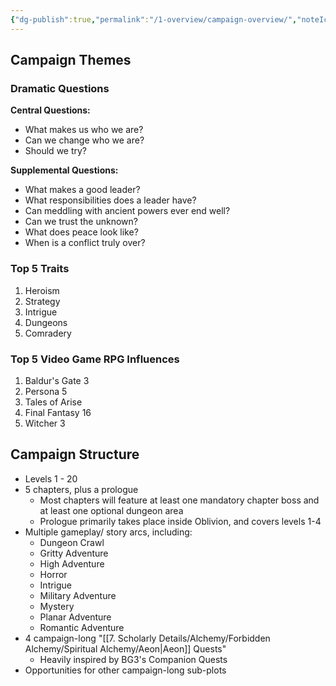 ```yaml
---
{"dg-publish":true,"permalink":"/1-overview/campaign-overview/","noteIcon":""}
---
```



## Campaign Themes

### Dramatic Questions 

**Central Questions:** 
- What makes us who we are? 
- Can we change who we are? 
- Should we try?

**Supplemental Questions:**
- What makes a good leader? 
- What responsibilities does a leader have?
- Can meddling with ancient powers ever end well?
- Can we trust the unknown?
- What does peace look like? 
- When is a conflict truly over?

### Top 5 Traits 

1. Heroism
2. Strategy
3. Intrigue
4. Dungeons
5. Comradery 

### Top 5 Video Game RPG Influences 

1. Baldur's Gate 3
2. Persona 5
3. Tales of Arise 
4. Final Fantasy 16
5. Witcher 3

## Campaign Structure 

- Levels 1 - 20
- 5 chapters, plus a prologue
	- Most chapters will feature at least one mandatory chapter boss and at least one optional dungeon area 
	- Prologue primarily takes place inside Oblivion, and covers levels 1-4
- Multiple gameplay/ story arcs, including:
	- Dungeon Crawl 
	- Gritty Adventure
	- High Adventure 
	- Horror 
	- Intrigue 
	- Military Adventure 
	- Mystery 
	- Planar Adventure 
	- Romantic Adventure 
- 4 campaign-long  "[[7. Scholarly Details/Alchemy/Forbidden Alchemy/Spiritual Alchemy/Aeon\|Aeon]] Quests"
	- Heavily inspired by BG3's Companion Quests
- Opportunities for other campaign-long sub-plots  